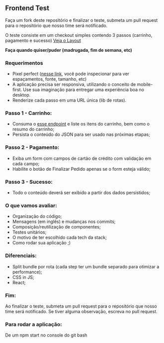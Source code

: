 ## Frontend Test

Faça um fork deste repositório e finalizar o teste, submeta um pull request para o repositório que nosso time será notificado.

O teste consiste em um checkout simples contendo 3 passos (carrinho, pagamento e sucesso) [Veja o Layout](https://projects.invisionapp.com/prototype/font-test-cji0j0khf005c1t0132358e8k)

**Faça quando quiser/puder (madrugada, fim de semana, etc)**

### Requerimentos

- Pixel perfect ([nesse link](https://projects.invisionapp.com/prototype/font-test-cji0j0khf005c1t0132358e8k), você pode inspecionar para ver espaçamentos, fonte, tamanho, etc)
- A aplicação precisa ser responsiva, utilizando o conceito de mobile-first. Use sua imaginação para entregar uma experiência boa no desktop.
- Renderize cada passo em uma URL única (lib de rotas).

### Passo 1 - Carrinho:

- Consuma o [esse endpoint](http://www.mocky.io/v2/5b15c4923100004a006f3c07) e liste os itens do carrinho, bem como o resumo do carrinho;
- Persista o conteúdo do JSON para ser usado nas próximas etapas;

### Passo 2 - Pagamento:

- Exiba um form com campos de cartão de crédito com validação em cada campo;
- Habilite o botão de Finalizar Pedido apenas se o form esteja válido;

### Passo 3 - Sucesso:

- Todo o conteúdo deverá ser exibido a partir dos dados persistidos;

### O que vamos avaliar:

- Organização do código;
- Mensagens (em inglês) e mudanças nos commits;
- Composição/reutilização de componentes;
- Testes unitários;
- O motivo de ter escolhido cada tech da stack;
- Como rodar sua aplicação ;)

### Diferenciais:

- Split bundle por rota (cada step ter um bundle separado para otimizar a performance);
- CSS in JS;
- React;

### Fim:

Ao finalizar o teste, submeta um pull request para o repositório que nosso time será notificado. Se tiver alguma observação, escreva no pull request.

### Para rodar a aplicação:

De um npm start no console do git bash
